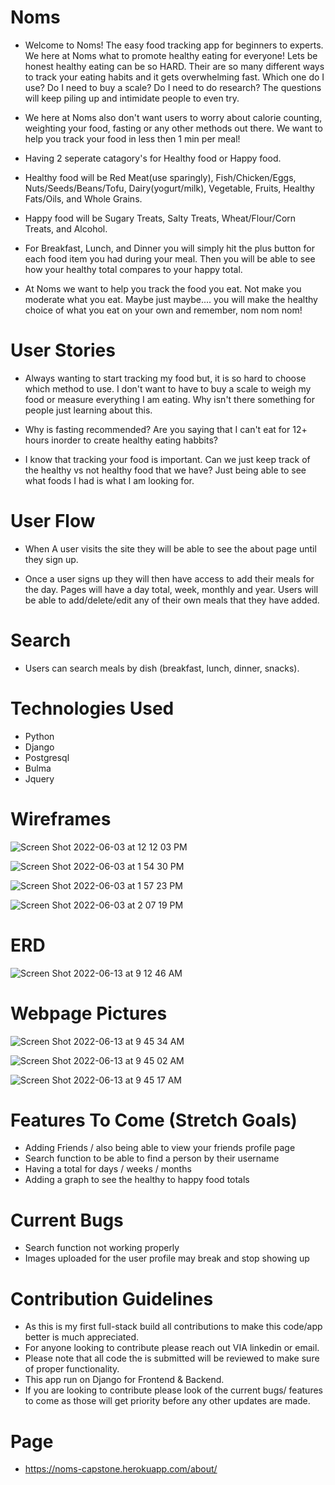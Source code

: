# Noms
- Welcome to Noms! The easy food tracking app for beginners to experts. We here at Noms what to promote healthy eating for everyone! Lets be honest healthy eating can be so HARD. Their are so many different ways to track your eating habits and it gets overwhelming fast. Which one do I use? Do I need to buy a scale? Do I need to do research? The questions will keep piling up and intimidate people to even try. 

- We here at Noms also don't want users to worry about calorie counting, weighting your food, fasting or any other methods out there. We want to help you track your food in less then 1 min per meal!

- Having 2 seperate catagory's for Healthy food or Happy food.

- Healthy food will be Red Meat(use sparingly), Fish/Chicken/Eggs, Nuts/Seeds/Beans/Tofu, Dairy(yogurt/milk), Vegetable, Fruits, Healthy Fats/Oils, and Whole Grains.

- Happy food will be Sugary Treats, Salty Treats, Wheat/Flour/Corn Treats, and Alcohol.

- For Breakfast, Lunch, and Dinner you will simply hit the plus button for each food item you had during your meal. Then you will be able to see how your healthy total compares to your happy total.  

- At Noms we want to help you track the food you eat. Not make you moderate what you eat. Maybe just maybe.... you will make the healthy choice of what you eat on your own and remember, nom nom nom!


# User Stories
- Always wanting to start tracking my food but, it is so hard to choose which method to use.  I don't want to have to buy a scale to weigh my food or measure everything I am eating. Why isn't there something for people just learning about this.

- Why is fasting recommended? Are you saying that I can't eat for 12+ hours inorder to create healthy eating habbits?

- I know that tracking your food is important. Can we just keep track of the healthy vs not healthy food that we have? Just being able to see what foods I had is what I am looking for.

# User Flow
- When A user visits the site they will be able to see the about page until they sign up.

- Once a user signs up they will then have access to add their meals for the day.  Pages will have a day total, week, monthly and year. Users will be able to add/delete/edit any of their own meals that they have added. 


# Search
- Users can search meals by dish (breakfast, lunch, dinner, snacks).


# Technologies Used
- Python
- Django
- Postgresql
- Bulma
- Jquery

# Wireframes

![Screen Shot 2022-06-03 at 12 12 03 PM](https://user-images.githubusercontent.com/100162086/171935039-fb5ccd64-89e3-4d4a-96c4-d55f8293bc69.png)

![Screen Shot 2022-06-03 at 1 54 30 PM](https://user-images.githubusercontent.com/100162086/171935104-5d043d98-9c2f-41cd-914c-b717b568797b.png)


![Screen Shot 2022-06-03 at 1 57 23 PM](https://user-images.githubusercontent.com/100162086/171935134-a43a9760-16e4-4b89-8839-51e44ea93b46.png)

![Screen Shot 2022-06-03 at 2 07 19 PM](https://user-images.githubusercontent.com/100162086/171935171-ccd09225-216d-447e-8a50-2d3f986d5c28.png)

# ERD
![Screen Shot 2022-06-13 at 9 12 46 AM](https://user-images.githubusercontent.com/100162086/173361675-44712d84-b0c1-44cc-9be4-da595c5c6fc8.png)

# Webpage Pictures

![Screen Shot 2022-06-13 at 9 45 34 AM](https://user-images.githubusercontent.com/100162086/173371414-373f4d1e-6aee-4aa4-befb-eb982d9d57cc.png)

![Screen Shot 2022-06-13 at 9 45 02 AM](https://user-images.githubusercontent.com/100162086/173371431-06c2c3e7-d40c-4b6b-bb79-228a3971c86c.png)

![Screen Shot 2022-06-13 at 9 45 17 AM](https://user-images.githubusercontent.com/100162086/173371443-5f865686-b740-4199-8972-e93df10021a5.png)



# Features To Come (Stretch Goals)
- Adding Friends / also being able to view your friends profile page
- Search function to be able to find a person by their username
- Having a total for days / weeks / months
- Adding a graph to see the healthy to happy food totals

# Current Bugs
- Search function not working properly
- Images uploaded for the user profile may break and stop showing up

# Contribution Guidelines
- As this is my first full-stack build all contributions to make this code/app better is much appreciated.
- For anyone looking to contribute please reach out VIA linkedin or email.
- Please note that all code the is submitted will be reviewed to make sure of proper functionality.
- This app run on Django for Frontend & Backend.
- If you are looking to contribute please look of the current bugs/ features to come as those will get priority before any other updates are made.

# Page
- https://noms-capstone.herokuapp.com/about/ 